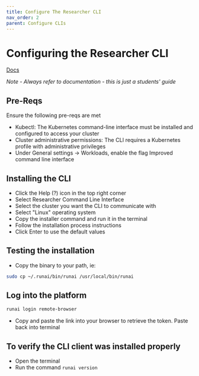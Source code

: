 ```yaml
---
title: Configure The Researcher CLI
nav_order: 2
parent: Configure CLIs
---
```


# Configuring the Researcher CLI

<span class="fs-3">
  <a href="https://docs.run.ai/latest/Researcher/cli-reference/new-cli/overview/" class="btn" target="_blank" rel="noopener">Docs</a>
</span>

*Note - Always refer to documentation - this is just a students' guide*

## Pre-Reqs

Ensure the following pre-reqs are met

- Kubectl: The Kubernetes command-line interface must be installed and configured to access your cluster
- Cluster administrative permissions: The CLI requires a Kubernetes profile with administrative privileges
- Under General settings → Workloads, enable the flag Improved command line interface

## Installing the CLI

- Click the Help (?) icon in the top right corner
- Select Researcher Command Line Interface
- Select the cluster you want the CLI to communicate with
- Select "Linux" operating system
- Copy the installer command and run it in the terminal
- Follow the installation process instructions
- Click Enter to use the default values

## Testing the installation

- Copy the binary to your path, ie:

```bash
sudo cp ~/.runai/bin/runai /usr/local/bin/runai
```

## Log into the platform

```bash
runai login remote-browser
```

- Copy and paste the link into your browser to retrieve the token. Paste back into terminal

## To verify the CLI client was installed properly

- Open the terminal
- Run the command `runai version`
